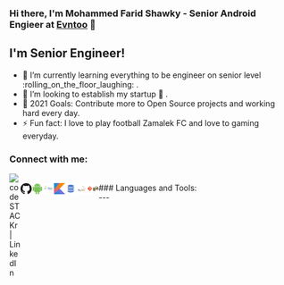 ### Hi there, I'm Mohammed Farid Shawky - Senior Android Engieer at [Evntoo][Ewebsite] :wave:
## I'm Senior Engineer!
- :seedling: I’m currently learning everything to be engineer on senior level :rolling_on_the_floor_laughing: .
- :dancers: I’m looking to establish my startup :muscle: .
- :goal_net: 2021 Goals: Contribute more to Open Source projects and working hard every day.
- :zap: Fun fact: I love to play football Zamalek FC and love to gaming everyday.
### Connect with me:
[<img align="left" alt="codeSTACKr | LinkedIn" width="20px" src="https://cdn.jsdelivr.net/npm/simple-icons@v3/icons/linkedin.svg"/>][linkedin]

<br>
### Languages and Tools:
<img align="left" alt="GitHub" width="20px" src="https://raw.githubusercontent.com/github/explore/78df643247d429f6cc873026c0622819ad797942/topics/github/github.png" />
<img align="left" alt="Android" width="20px" src="https://raw.githubusercontent.com/github/explore/80688e429a7d4ef2fca1e82350fe8e3517d3494d/topics/android/android.png" />
<img align="left" alt="JAVA" width="20px" src="https://raw.githubusercontent.com/github/explore/80688e429a7d4ef2fca1e82350fe8e3517d3494d/topics/java/java.png" />
<img align="left" alt="Kotlin" width="20px" src="https://raw.githubusercontent.com/github/explore/80688e429a7d4ef2fca1e82350fe8e3517d3494d/topics/kotlin/kotlin.png" />
<img align="left" alt="SQL" width="20px" src="https://raw.githubusercontent.com/github/explore/80688e429a7d4ef2fca1e82350fe8e3517d3494d/topics/sql/sql.png" />
<img align="left" alt="MySQL" width="20px" src="https://raw.githubusercontent.com/github/explore/80688e429a7d4ef2fca1e82350fe8e3517d3494d/topics/mysql/mysql.png" />
<img align="left" alt="Git" width="20px" src="https://raw.githubusercontent.com/github/explore/80688e429a7d4ef2fca1e82350fe8e3517d3494d/topics/git/git.png" />
<br />
<!-- ---
### :closed_book: Sample Of My Projects -->
<!-- BLOG-POST-LIST:START -->
<!-- - [LiveMentor - Full Stack project with Laravel and Angular](https://mohamd-khairy.github.io/mymentor-angular/)
- [Law5 - BackEnd Project With Lumen Framework](http://apps.orchtech.com/law-5/home)
- [meat&more - CMS Prject with Wordpress](https://pencilproduction.com/meatmore/) -->
<!-- BLOG-POST-LIST:END -->
--- 
<!-- <img align="left" alt="Mohammed Farid Github Stats" src="https://github-readme-stats.codestackr.vercel.app/api?username=mohammedfarid&show_icons=true&hide_border=true" /> -->

[Ewebsite]: https://www.evntoo.com/
[linkedin]: https://linkedin.com/in/mofaridshawky/
